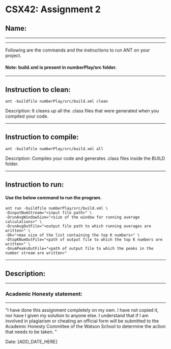 # CSX42: Assignment 2
## Name: 

-----------------------------------------------------------------------
-----------------------------------------------------------------------


Following are the commands and the instructions to run ANT on your project.
#### Note: build.xml is present in numberPlay/src folder.

-----------------------------------------------------------------------
## Instruction to clean:

```commandline
ant -buildfile numberPlay/src/build.xml clean
```

Description: It cleans up all the .class files that were generated when you
compiled your code.

-----------------------------------------------------------------------
## Instruction to compile:

```commandline
ant -buildfile numberPlay/src/build.xml all
```

Description: Compiles your code and generates .class files inside the BUILD folder.

-----------------------------------------------------------------------
## Instruction to run:

#### Use the below command to run the program.

```commandline
ant run -buildfile numberPlay/src/build.xml \
-DinputNumStream="<input file path>" \
-DrunAvgWindowSize="<size of the window for running average calculations>" \
-DrunAvgOutFile="<output file path to which running averages are written>" \
-Dk="<max size of the list containing the top K numbers>" \
-DtopKNumOutFile="<path of output file to which the top K numbers are written>" \
-DnumPeaksOutFile="<path of output file to which the peaks in the number stream are written>"
```

-----------------------------------------------------------------------
## Description:


-----------------------------------------------------------------------
### Academic Honesty statement:
-----------------------------------------------------------------------

"I have done this assignment completely on my own. I have not copied
it, nor have I given my solution to anyone else. I understand that if
I am involved in plagiarism or cheating an official form will be
submitted to the Academic Honesty Committee of the Watson School to
determine the action that needs to be taken. "

Date: [ADD_DATE_HERE]


